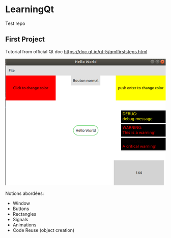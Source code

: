 # LearningQt
Test repo


## First Project
Tutorial from official Qt doc https://doc.qt.io/qt-5/qmlfirststeps.html


![First tuto](https://raw.githubusercontent.com/Flo-B-Smile/LearningQt/master/First_project.png)

Notions abordées:
* Window
* Buttons
* Rectangles
* Signals
* Animations
* Code Reuse (object creation)
